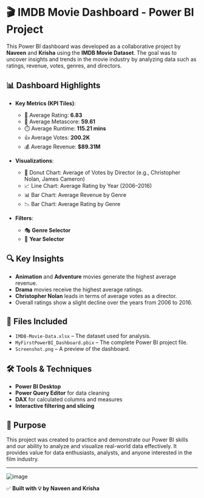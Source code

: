 # 🎬 IMDB Movie Dashboard - Power BI Project

This Power BI dashboard was developed as a collaborative project by **Naveen** and **Krisha** using the **IMDB Movie Dataset**. The goal was to uncover insights and trends in the movie industry by analyzing data such as ratings, revenue, votes, genres, and directors.

## 📊 Dashboard Highlights

- **Key Metrics (KPI Tiles)**:
  - 🎯 Average Rating: **6.83**
  - 📝 Average Metascore: **59.61**
  - ⏱️ Average Runtime: **115.21 mins**
  - 👍 Average Votes: **200.2K**
  - 💰 Average Revenue: **$89.31M**

- **Visualizations**:
  - 🔘 Donut Chart: Average of Votes by Director (e.g., Christopher Nolan, James Cameron)
  - 📈 Line Chart: Average Rating by Year (2006–2016)
  - 📊 Bar Chart: Average Revenue by Genre
  - 📉 Bar Chart: Average Rating by Genre

- **Filters**:
  - 🎭 **Genre Selector**
  - 📅 **Year Selector**

## 🔍 Key Insights

- **Animation** and **Adventure** movies generate the highest average revenue.
- **Drama** movies receive the highest average ratings.
- **Christopher Nolan** leads in terms of average votes as a director.
- Overall ratings show a slight decline over the years from 2006 to 2016.

## 📁 Files Included

- `IMDB-Movie-Data.xlsx` – The dataset used for analysis.
- `MyFirstPowerBI_Dashboard.pbix` – The complete Power BI project file.
- `Screenshot.png` – A preview of the dashboard.

## 🛠️ Tools & Techniques

- **Power BI Desktop**
- **Power Query Editor** for data cleaning
- **DAX** for calculated columns and measures
- **Interactive filtering and slicing**

## 🎯 Purpose

This project was created to practice and demonstrate our Power BI skills and our ability to analyze and visualize real-world data effectively. It provides value for data enthusiasts, analysts, and anyone interested in the film industry.

---
![image](https://github.com/user-attachments/assets/878946f7-c9a4-4956-a18f-844c53afc16c)


✅ **Built with 💡 by Naveen and Krisha**
